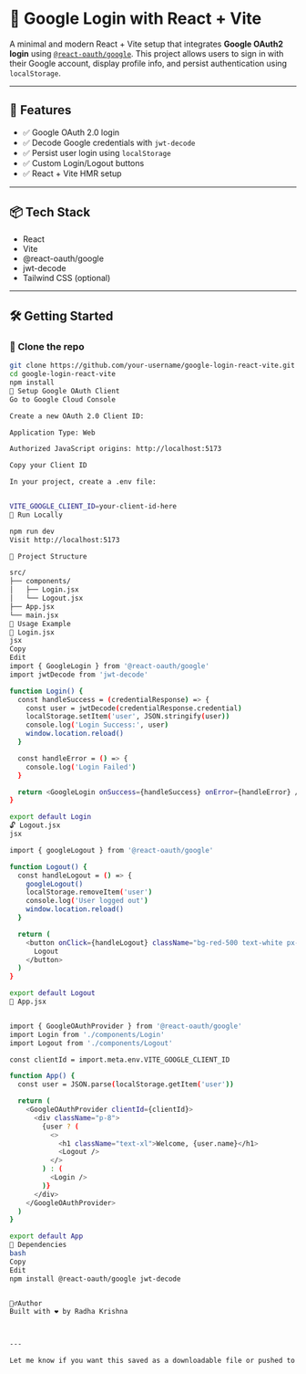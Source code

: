 # 🔐 Google Login with React + Vite

A minimal and modern React + Vite setup that integrates **Google OAuth2 login** using [`@react-oauth/google`](https://www.npmjs.com/package/@react-oauth/google). This project allows users to sign in with their Google account, display profile info, and persist authentication using `localStorage`.

---

## 🚀 Features

- ✅ Google OAuth 2.0 login
- ✅ Decode Google credentials with `jwt-decode`
- ✅ Persist user login using `localStorage`
- ✅ Custom Login/Logout buttons
- ✅ React + Vite HMR setup

---

## 📦 Tech Stack

- React
- Vite
- @react-oauth/google
- jwt-decode
- Tailwind CSS (optional)

---

## 🛠️ Getting Started

### 📁 Clone the repo

```bash
git clone https://github.com/your-username/google-login-react-vite.git
cd google-login-react-vite
npm install
🔑 Setup Google OAuth Client
Go to Google Cloud Console

Create a new OAuth 2.0 Client ID:

Application Type: Web

Authorized JavaScript origins: http://localhost:5173

Copy your Client ID

In your project, create a .env file:


VITE_GOOGLE_CLIENT_ID=your-client-id-here
🧪 Run Locally

npm run dev
Visit http://localhost:5173

📂 Project Structure

src/
├── components/
│   ├── Login.jsx
│   └── Logout.jsx
├── App.jsx
└── main.jsx
🧠 Usage Example
🔐 Login.jsx
jsx
Copy
Edit
import { GoogleLogin } from '@react-oauth/google'
import jwtDecode from 'jwt-decode'

function Login() {
  const handleSuccess = (credentialResponse) => {
    const user = jwtDecode(credentialResponse.credential)
    localStorage.setItem('user', JSON.stringify(user))
    console.log('Login Success:', user)
    window.location.reload()
  }

  const handleError = () => {
    console.log('Login Failed')
  }

  return <GoogleLogin onSuccess={handleSuccess} onError={handleError} />
}

export default Login
🔓 Logout.jsx
jsx

import { googleLogout } from '@react-oauth/google'

function Logout() {
  const handleLogout = () => {
    googleLogout()
    localStorage.removeItem('user')
    console.log('User logged out')
    window.location.reload()
  }

  return (
    <button onClick={handleLogout} className="bg-red-500 text-white px-4 py-2 rounded">
      Logout
    </button>
  )
}

export default Logout
🧩 App.jsx


import { GoogleOAuthProvider } from '@react-oauth/google'
import Login from './components/Login'
import Logout from './components/Logout'

const clientId = import.meta.env.VITE_GOOGLE_CLIENT_ID

function App() {
  const user = JSON.parse(localStorage.getItem('user'))

  return (
    <GoogleOAuthProvider clientId={clientId}>
      <div className="p-8">
        {user ? (
          <>
            <h1 className="text-xl">Welcome, {user.name}</h1>
            <Logout />
          </>
        ) : (
          <Login />
        )}
      </div>
    </GoogleOAuthProvider>
  )
}

export default App
🧰 Dependencies
bash
Copy
Edit
npm install @react-oauth/google jwt-decode


🙋‍♂️Author
Built with ❤️ by Radha Krishna



---

Let me know if you want this saved as a downloadable file or pushed to GitHub for you.






